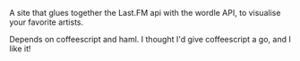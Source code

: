 A site that glues together the Last.FM api with the wordle API, to visualise your favorite artists.

Depends on coffeescript and haml.
I thought I'd give coffeescript a go, and I like it! 
